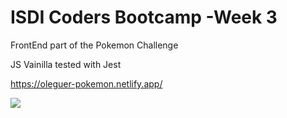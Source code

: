 # ISDI Coders Bootcamp -Week 3

FrontEnd part of the Pokemon Challenge 

JS Vainilla tested with Jest 

https://oleguer-pokemon.netlify.app/

![](pokemons.gif)
